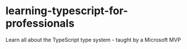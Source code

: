 # learning-typescript-for-professionals
Learn all about the TypeScript type system - taught by a Microsoft MVP
